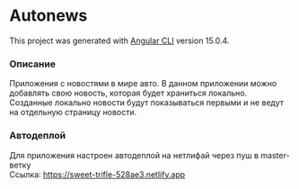 # Autonews

This project was generated with [Angular CLI](https://github.com/angular/angular-cli) version 15.0.4.

### Описание

Приложения с новостями в мире авто. В данном приложении можно добавлять свою новость, которая будет храниться локально. Созданные локально новости будут показываться первыми и не ведут на отдельную страницу новости.

### Автодеплой

Для приложения настроен автодеплой на нетлифай через пуш в master-ветку
<br>Ссылка: https://sweet-trifle-528ae3.netlify.app
